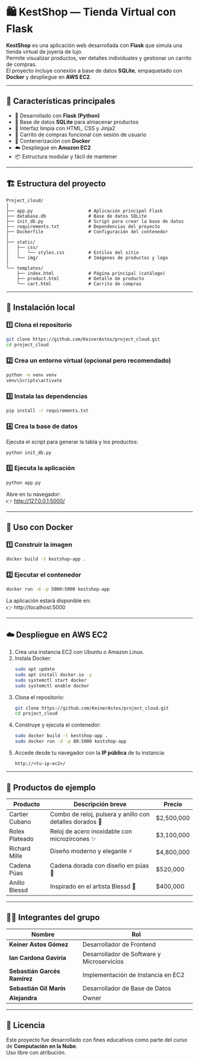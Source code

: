 # 🛍️ KestShop — Tienda Virtual con Flask

**KestShop** es una aplicación web desarrollada con **Flask** que simula una tienda virtual de joyería de lujo.  
Permite visualizar productos, ver detalles individuales y gestionar un carrito de compras.  
El proyecto incluye conexión a base de datos **SQLite**, empaquetado con **Docker** y despliegue en **AWS EC2**.

---

## 🚀 Características principales

- 🧩 Desarrollado con **Flask (Python)**  
- 💾 Base de datos **SQLite** para almacenar productos  
- 🎨 Interfaz limpia con HTML, CSS y Jinja2  
- 🛒 Carrito de compras funcional con sesión de usuario  
- 🐳 Contenerización con **Docker**  
- ☁️ Despliegue en **Amazon EC2**  
- 📦 Estructura modular y fácil de mantener  

---

## 🏗️ Estructura del proyecto

```
Project_cloud/
│
├── app.py                     # Aplicación principal Flask
├── database.db                # Base de datos SQLite
├── init_db.py                 # Script para crear la base de datos
├── requirements.txt           # Dependencias del proyecto
├── Dockerfile                 # Configuración del contenedor
│
├── static/
│   ├── css/
│   │   └── styles.css         # Estilos del sitio
│   └── img/                   # Imágenes de productos y logo
│
└── templates/
    ├── index.html             # Página principal (catálogo)
    ├── product.html           # Detalle de producto
    └── cart.html              # Carrito de compras
```

---

## 🧱 Instalación local

### 1️⃣ Clona el repositorio
```bash
git clone https://github.com/KeinerAstos/project_cloud.git
cd project_cloud
```

### 2️⃣ Crea un entorno virtual (opcional pero recomendado)
```bash
python -m venv venv
venv\Scripts\activate
```

### 3️⃣ Instala las dependencias
```bash
pip install -r requirements.txt
```

### 4️⃣ Crea la base de datos
Ejecuta el script para generar la tabla y los productos:

```bash
python init_db.py
```

### 5️⃣ Ejecuta la aplicación
```bash
python app.py
```

Abre en tu navegador:  
👉 http://127.0.0.1:5000/

---

## 🐳 Uso con Docker

### 1️⃣ Construir la imagen
```bash
docker build -t kestshop-app .
```

### 2️⃣ Ejecutar el contenedor
```bash
docker run -d -p 5000:5000 kestshop-app
```

La aplicación estará disponible en:  
👉 http://localhost:5000

---

## ☁️ Despliegue en AWS EC2

1. Crea una instancia EC2 con Ubuntu o Amazon Linux.  
2. Instala Docker:
   ```bash
   sudo apt update
   sudo apt install docker.io -y
   sudo systemctl start docker
   sudo systemctl enable docker
   ```
3. Clona el repositorio:
   ```bash
   git clone https://github.com/KeinerAstos/project_cloud.git
   cd project_cloud
   ```
4. Construye y ejecuta el contenedor:
   ```bash
   sudo docker build -t kestshop-app .
   sudo docker run -d -p 80:5000 kestshop-app
   ```
5. Accede desde tu navegador con la **IP pública** de tu instancia:
   ```
   http://<tu-ip-ec2>/
   ```

---

## 💎 Productos de ejemplo

| Producto         | Descripción breve                                         | Precio     |
|------------------|-----------------------------------------------------------|-------------|
| Cartier Cubano   | Combo de reloj, pulsera y anillo con detalles dorados 💎  | $2,500,000 |
| Rolex Plateado   | Reloj de acero inoxidable con microzircones ✨             | $3,100,000 |
| Richard Mille    | Diseño moderno y elegante ⚡️                              | $4,800,000 |
| Cadena Púas      | Cadena dorada con diseño en púas 💎                       | $520,000   |
| Anillo Blessd    | Inspirado en el artista Blessd 💍                         | $400,000   |

---

## 🧑‍💻 Integrantes del grupo

| Nombre | Rol |
|--------|------|
| **Keiner Astos Gómez** | Desarrollador de Frontend |
| **Ian Cardona Gaviria** | Desarrollador de Software y Microservicios |
| **Sebastián Garcés Ramírez** | Implementación de Instancia en EC2 |
| **Sebastián Gil Marín** | Desarrollador de Base de Datos |
| **Alejandra** | Owner |


---

## 📜 Licencia

Este proyecto fue desarrollado con fines educativos como parte del curso de **Computación en la Nube**.  
Uso libre con atribución.
